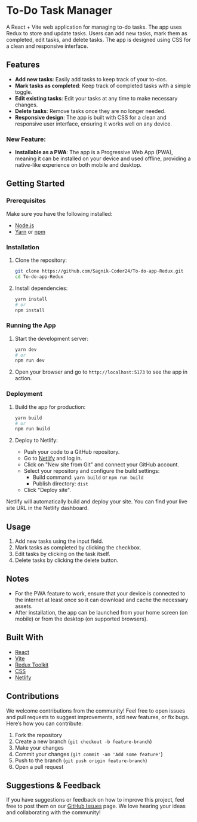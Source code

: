 # To-Do Task Manager

A React + Vite web application for managing to-do tasks. The app uses Redux to store and update tasks. Users can add new tasks, mark them as completed, edit tasks, and delete tasks. The app is designed using CSS for a clean and responsive interface.

## Features
- **Add new tasks**: Easily add tasks to keep track of your to-dos.
- **Mark tasks as completed**: Keep track of completed tasks with a simple toggle.
- **Edit existing tasks**: Edit your tasks at any time to make necessary changes.
- **Delete tasks**: Remove tasks once they are no longer needed.
- **Responsive design**: The app is built with CSS for a clean and responsive user interface, ensuring it works well on any device.

### New Feature:
- **Installable as a PWA**: The app is a Progressive Web App (PWA), meaning it can be installed on your device and used offline, providing a native-like experience on both mobile and desktop.

## Getting Started

### Prerequisites

Make sure you have the following installed:

- [Node.js](https://nodejs.org/)
- [Yarn](https://yarnpkg.com/) or [npm](https://www.npmjs.com/)

### Installation

1. Clone the repository:

   ```bash
   git clone https://github.com/Sagnik-Coder24/To-do-app-Redux.git
   cd To-do-app-Redux
   ```

2. Install dependencies:

   ```bash
   yarn install
   # or
   npm install
   ```

### Running the App

1. Start the development server:

   ```bash
   yarn dev
   # or
   npm run dev
   ```

2. Open your browser and go to `http://localhost:5173` to see the app in action.

### Deployment

1. Build the app for production:

   ```bash
   yarn build
   # or
   npm run build
   ```

2. Deploy to Netlify:

   - Push your code to a GitHub repository.
   - Go to [Netlify](https://www.netlify.com/) and log in.
   - Click on "New site from Git" and connect your GitHub account.
   - Select your repository and configure the build settings:
     - Build command: `yarn build` or `npm run build`
     - Publish directory: `dist`
   - Click "Deploy site".

Netlify will automatically build and deploy your site. You can find your live site URL in the Netlify dashboard.

## Usage

1. Add new tasks using the input field.
2. Mark tasks as completed by clicking the checkbox.
3. Edit tasks by clicking on the task itself.
4. Delete tasks by clicking the delete button.

## Notes
- For the PWA feature to work, ensure that your device is connected to the internet at least once so it can download and cache the necessary assets.
- After installation, the app can be launched from your home screen (on mobile) or from the desktop (on supported browsers).

## Built With

- [React](https://reactjs.org/)
- [Vite](https://vitejs.dev/)
- [Redux Toolkit](https://redux-toolkit.js.org/)
- [CSS](https://developer.mozilla.org/en-US/docs/Web/CSS)
- [Netlify](https://www.netlify.com/)

## Contributions

We welcome contributions from the community! Feel free to open issues and pull requests to suggest improvements, add new features, or fix bugs. Here’s how you can contribute:

1. Fork the repository
2. Create a new branch (`git checkout -b feature-branch`)
3. Make your changes
4. Commit your changes (`git commit -am 'Add some feature'`)
5. Push to the branch (`git push origin feature-branch`)
6. Open a pull request

## Suggestions & Feedback

If you have suggestions or feedback on how to improve this project, feel free to post them on our [GitHub Issues](https://github.com/Sagnik-Coder24/To-do-app-Redux/issues) page. We love hearing your ideas and collaborating with the community!
